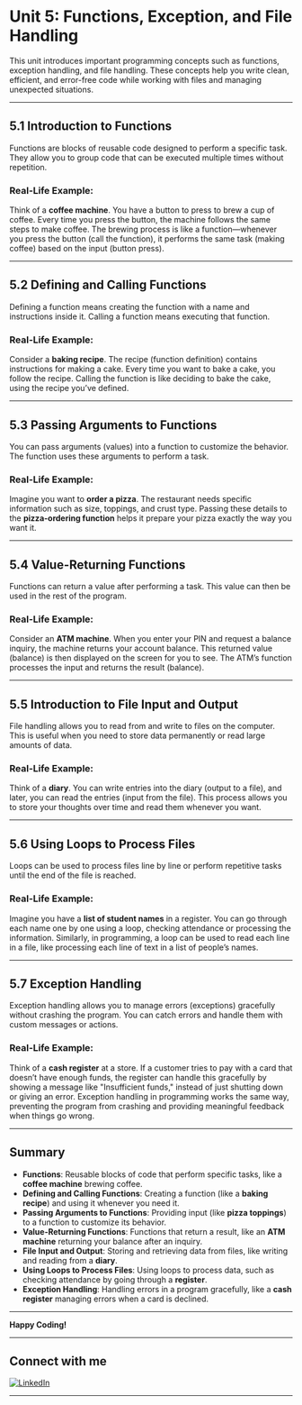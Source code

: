# **Unit 5: Functions, Exception, and File Handling**

This unit introduces important programming concepts such as functions, exception handling, and file handling. These concepts help you write clean, efficient, and error-free code while working with files and managing unexpected situations.

---

## **5.1 Introduction to Functions**

Functions are blocks of reusable code designed to perform a specific task. They allow you to group code that can be executed multiple times without repetition.

### **Real-Life Example:**
Think of a **coffee machine**. You have a button to press to brew a cup of coffee. Every time you press the button, the machine follows the same steps to make coffee. The brewing process is like a function—whenever you press the button (call the function), it performs the same task (making coffee) based on the input (button press).

---

## **5.2 Defining and Calling Functions**

Defining a function means creating the function with a name and instructions inside it. Calling a function means executing that function.

### **Real-Life Example:**
Consider a **baking recipe**. The recipe (function definition) contains instructions for making a cake. Every time you want to bake a cake, you follow the recipe. Calling the function is like deciding to bake the cake, using the recipe you’ve defined.

---

## **5.3 Passing Arguments to Functions**

You can pass arguments (values) into a function to customize the behavior. The function uses these arguments to perform a task.

### **Real-Life Example:**
Imagine you want to **order a pizza**. The restaurant needs specific information such as size, toppings, and crust type. Passing these details to the **pizza-ordering function** helps it prepare your pizza exactly the way you want it.

---

## **5.4 Value-Returning Functions**

Functions can return a value after performing a task. This value can then be used in the rest of the program.

### **Real-Life Example:**
Consider an **ATM machine**. When you enter your PIN and request a balance inquiry, the machine returns your account balance. This returned value (balance) is then displayed on the screen for you to see. The ATM’s function processes the input and returns the result (balance).

---

## **5.5 Introduction to File Input and Output**

File handling allows you to read from and write to files on the computer. This is useful when you need to store data permanently or read large amounts of data.

### **Real-Life Example:**
Think of a **diary**. You can write entries into the diary (output to a file), and later, you can read the entries (input from the file). This process allows you to store your thoughts over time and read them whenever you want.

---

## **5.6 Using Loops to Process Files**

Loops can be used to process files line by line or perform repetitive tasks until the end of the file is reached.

### **Real-Life Example:**
Imagine you have a **list of student names** in a register. You can go through each name one by one using a loop, checking attendance or processing the information. Similarly, in programming, a loop can be used to read each line in a file, like processing each line of text in a list of people’s names.

---

## **5.7 Exception Handling**

Exception handling allows you to manage errors (exceptions) gracefully without crashing the program. You can catch errors and handle them with custom messages or actions.

### **Real-Life Example:**
Think of a **cash register** at a store. If a customer tries to pay with a card that doesn’t have enough funds, the register can handle this gracefully by showing a message like "Insufficient funds," instead of just shutting down or giving an error. Exception handling in programming works the same way, preventing the program from crashing and providing meaningful feedback when things go wrong.

---

## **Summary**

- **Functions**: Reusable blocks of code that perform specific tasks, like a **coffee machine** brewing coffee.
- **Defining and Calling Functions**: Creating a function (like a **baking recipe**) and using it whenever you need it.
- **Passing Arguments to Functions**: Providing input (like **pizza toppings**) to a function to customize its behavior.
- **Value-Returning Functions**: Functions that return a result, like an **ATM machine** returning your balance after an inquiry.
- **File Input and Output**: Storing and retrieving data from files, like writing and reading from a **diary**.
- **Using Loops to Process Files**: Using loops to process data, such as checking attendance by going through a **register**.
- **Exception Handling**: Handling errors in a program gracefully, like a **cash register** managing errors when a card is declined.

---

**Happy Coding!**
<hr>

## Connect with me

[![LinkedIn](https://img.shields.io/badge/LinkedIn-Profile-blue?logo=linkedin&logoColor=white&style=flat-square)](https://www.linkedin.com/in/sushan-khatri-959248259/)
<hr>